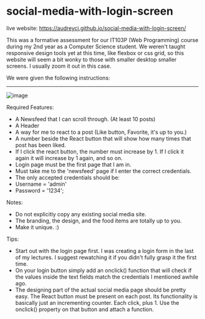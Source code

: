 # social-media-with-login-screen
live website: https://audreycj.github.io/social-media-with-login-screen/

This was a formative assessment for our IT103P (Web Programming) course during my 2nd year as a Computer Science student.
We weren't taught responsive design tools yet at this time, like flexbox or css grid, so this website will seem a bit wonky to those with smaller desktop smaller screens. I usually zoom it out in this case.

We were given the following instructions:

-------

![image](https://user-images.githubusercontent.com/68633976/215748916-2fbdec24-0a7e-4499-85d0-5a521b1f3bb1.png)

Required Features: 
- A Newsfeed that I can scroll through. (At least 10 posts)
- A Header
- A way for me to react to a post (Like button, Favorite, it's up to you.)
- A number beside the React button that will show how many times that post has been liked.
- If I click the react button, the number must increase by 1. If I click it again it will increase by 1 again, and so on.
- Login page must be the first page that I am in.
- Must take me to the 'newsfeed' page if I enter the correct credentials. 
- The only accepted credentials should be:
- Username = 'admin'
- Password = '1234';

Notes: 
- Do not explicitly copy any existing social media site.
- The branding, the design, and the food items are totally up to you.
- Make it unique. :) 

Tips:
- Start out with the login page first. I was creating a login form in the last of my lectures. I suggest rewatching it if you didn't fully grasp it the first time.
- On your login button simply add an onclick() function that will check if the values inside the text fields match the credentials I mentioned awhile ago.
- The designing part of the actual social media page should be pretty easy. The React button must be present on each post. Its functionality is basically just an incrementing counter. Each click, plus 1. Use the onclick() property on that button and attach a function.
